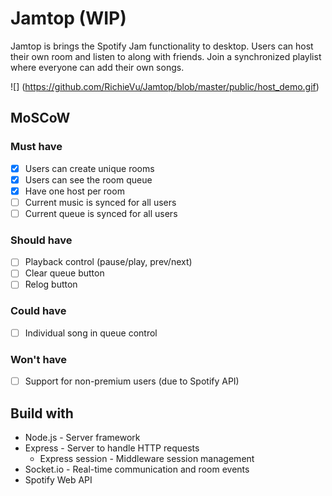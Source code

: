 # Jamtop (WIP)

Jamtop is brings the Spotify Jam functionality to desktop. Users can host their own room and listen to along with friends. Join a synchronized playlist where everyone can add their own songs.

![]
(https://github.com/RichieVu/Jamtop/blob/master/public/host_demo.gif)

## MoSCoW

### Must have

- [x] Users can create unique rooms
- [x] Users can see the room queue
- [x] Have one host per room
- [ ] Current music is synced for all users
- [ ] Current queue is synced for all users

### Should have

- [ ] Playback control (pause/play, prev/next)
- [ ] Clear queue button
- [ ] Relog button

### Could have

- [ ] Individual song in queue control

### Won't have

- [ ] Support for non-premium users (due to Spotify API)

## Build with

- Node.js - Server framework
- Express - Server to handle HTTP requests
  - Express session - Middleware session management
- Socket.io - Real-time communication and room events
- Spotify Web API

